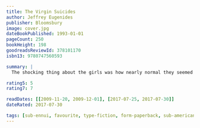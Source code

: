 ```yaml
---
title: The Virgin Suicides
author: Jeffrey Eugenides
publisher: Bloomsbury
image: cover.jpg
dateBookPublished: 1993-01-01
pageCount: 250
bookHeight: 198
goodreadsReviewId: 378101170
isbn13: 9780747560593

summary: |
  The shocking thing about the girls was how nearly normal they seemed when their mother let them out for the one and only date of their lives. Twenty years on, their enigmatic personalities are embalmed in the memories of the boys who worshipped them and who now recall their shared adolescence: the brassiere draped over a crucifix belonging to the promiscuous Lux; the sisters' breath-taking appearance on the night of the dance; and the sultry, sleepy street across which they watched a family disintegrate and fragile lives disappear.

rating5: 5
rating7: 7

readDates: [[2009-11-20, 2009-12-01], [2017-07-25, 2017-07-30]]
dateRated: 2017-07-30

tags: [sub-ennui, favourite, type-fiction, form-paperback, sub-americana]
---
```

